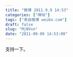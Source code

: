 ```yaml
---
title: "微博 2011.9.9 14:53"
categories: ["嘀咕"]
tags: ["来自微博 weibo.com"]
draft: false
slug: "MjNVxn"
date: "2011-09-09 14:53:00"
---
```


<p>支持一下。 ​​​​</p>
